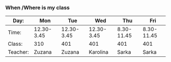 ### When /Where is my class

| Day:     | Mon        | Tue        | Wed        | Thu        | Fri        |
| -------- | ---------- | ---------- | ---------- | ---------- | ---------- |
| Time:    | 12.30-3.45 | 12.30-3.45 | 12.30-3.45 | 8.30-11.45 | 8.30-11.45 |
| Class:   | 310        | 401        | 401        | 401        | 401        |
| Teacher: | Zuzana     | Zuzana     | Karolina   | Sarka      | Sarka      |
